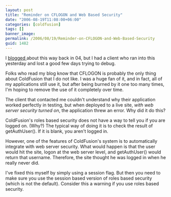 ```yaml
---
layout: post
title: "Reminder on CFLOGON and Web Based Security"
date: "2006-08-19T11:08:00+06:00"
categories: [coldfusion]
tags: []
banner_image: 
permalink: /2006/08/19/Reminder-on-CFLOGON-and-Web-Based-Security
guid: 1482
---
```


I <a href="http://ray.camdenfamily.com/index.cfm?mode=entry&entry=93DF9C26-E949-7552-0FD3D62E488E25AB">blogged </a> about this way back in 04, but I had a client who ran into this yesterday and lost a good few days trying to debug. 

Folks who read my blog know that CFLOGON is probably the only thing about ColdFusion that I do not like. I was a huge fan of it, and in fact, all of my applications still use it, but after being burned by it one too many times, I'm hoping to remove the use of it completely over time.

The client that contacted me couldn't understand why their application worked perfectly in testing, but when deployed to a live site, <i>with web server security turned on</i>, the application threw an error. Why did it do this?

ColdFusion's roles based security does not have a way to tell you if you are logged on. (Why?) The typical way of doing it is to check the result of getAuthUser(). If it is blank, you aren't logged in.

However, one of the features of ColdFusion's system is to automatically integrate with web server security. What would happen is that the user would hit the site, logon at the web server level, and getAuthUser() would return that username. Therefore, the site thought he was logged in when he really never did. 

I've fixed this myself by simply using a session flag. But then you need to make sure you use the session based version  of roles based security (which is not the default). Consider this a warning if you use roles based security.